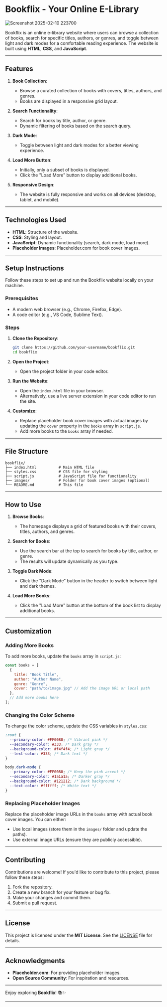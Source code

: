 # Bookflix - Your Online E-Library

![Screenshot 2025-02-10 223700](https://github.com/user-attachments/assets/77541b6b-1df1-44e8-9e02-af0a60f3f0a9)

Bookflix is an online e-library website where users can browse a collection of books, search for specific titles, authors, or genres, and toggle between light and dark modes for a comfortable reading experience. The website is built using **HTML**, **CSS**, and **JavaScript**.

---

## Features

1. **Book Collection**:
   - Browse a curated collection of books with covers, titles, authors, and genres.
   - Books are displayed in a responsive grid layout.

2. **Search Functionality**:
   - Search for books by title, author, or genre.
   - Dynamic filtering of books based on the search query.

3. **Dark Mode**:
   - Toggle between light and dark modes for a better viewing experience.

4. **Load More Button**:
   - Initially, only a subset of books is displayed.
   - Click the "Load More" button to display additional books.

5. **Responsive Design**:
   - The website is fully responsive and works on all devices (desktop, tablet, and mobile).

---

## Technologies Used

- **HTML**: Structure of the website.
- **CSS**: Styling and layout.
- **JavaScript**: Dynamic functionality (search, dark mode, load more).
- **Placeholder Images**: Placeholder.com for book cover images.

---

## Setup Instructions

Follow these steps to set up and run the Bookflix website locally on your machine.

### Prerequisites

- A modern web browser (e.g., Chrome, Firefox, Edge).
- A code editor (e.g., VS Code, Sublime Text).

### Steps

1. **Clone the Repository**:
   ```bash
   git clone https://github.com/your-username/bookflix.git
   cd bookflix
   ```

2. **Open the Project**:
   - Open the project folder in your code editor.

3. **Run the Website**:
   - Open the `index.html` file in your browser.
   - Alternatively, use a live server extension in your code editor to run the site.

4. **Customize**:
   - Replace placeholder book cover images with actual images by updating the `cover` property in the `books` array in `script.js`.
   - Add more books to the `books` array if needed.

---

## File Structure

```
bookflix/
├── index.html          # Main HTML file
├── styles.css          # CSS file for styling
├── script.js           # JavaScript file for functionality
├── images/             # Folder for book cover images (optional)
└── README.md           # This file
```

---

## How to Use

1. **Browse Books**:
   - The homepage displays a grid of featured books with their covers, titles, authors, and genres.

2. **Search for Books**:
   - Use the search bar at the top to search for books by title, author, or genre.
   - The results will update dynamically as you type.

3. **Toggle Dark Mode**:
   - Click the "Dark Mode" button in the header to switch between light and dark themes.

4. **Load More Books**:
   - Click the "Load More" button at the bottom of the book list to display additional books.

---

## Customization

### Adding More Books
To add more books, update the `books` array in `script.js`:
```javascript
const books = [
  {
    title: "Book Title",
    author: "Author Name",
    genre: "Genre",
    cover: "path/to/image.jpg" // Add the image URL or local path
  },
  // Add more books here
];
```

### Changing the Color Scheme
To change the color scheme, update the CSS variables in `styles.css`:
```css
:root {
  --primary-color: #FF0080; /* Vibrant pink */
  --secondary-color: #333; /* Dark gray */
  --background-color: #f4f4f4; /* Light gray */
  --text-color: #333; /* Dark text */
}

body.dark-mode {
  --primary-color: #FF0080; /* Keep the pink accent */
  --secondary-color: #1a1a1a; /* Darker gray */
  --background-color: #121212; /* Dark background */
  --text-color: #ffffff; /* White text */
}
```

### Replacing Placeholder Images
Replace the placeholder image URLs in the `books` array with actual book cover images. You can either:
- Use local images (store them in the `images/` folder and update the paths).
- Use external image URLs (ensure they are publicly accessible).

---

## Contributing

Contributions are welcome! If you'd like to contribute to this project, please follow these steps:

1. Fork the repository.
2. Create a new branch for your feature or bug fix.
3. Make your changes and commit them.
4. Submit a pull request.

---

## License

This project is licensed under the **MIT License**. See the [LICENSE](LICENSE) file for details.

---

## Acknowledgments

- **Placeholder.com**: For providing placeholder images.
- **Open Source Community**: For inspiration and resources.

---


Enjoy exploring **Bookflix**! 📚✨

---

